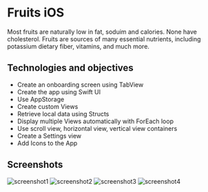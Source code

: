 # Fruits iOS
Most fruits are naturally low in fat, soduim and calories. None have cholesterol.
Fruits are sources of many essential nutrients, including potassium dietary fiber, vitamins, and much more.

## Technologies and objectives
* Create an onboarding screen using TabView
* Create the app using Swift UI
* Use AppStorage
* Create custom Views
* Retrieve local data using Structs
* Display multiple Views automatically with ForEach loop
* Use scroll view, horizontal view, vertical view containers
* Create a Settings view
* Add Icons to the App

## Screenshots
![screenshot1](Art/s1.PNG)
![screenshot2](Art/s2.PNG)
![screenshot3](Art/s3.PNG)
![screenshot4](Art/s4.PNG)





